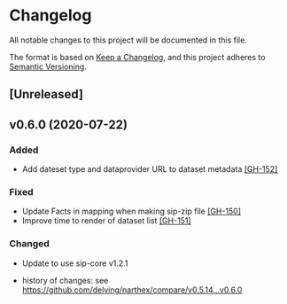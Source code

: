 # Changelog
All notable changes to this project will be documented in this file.

The format is based on [Keep a Changelog](https://keepachangelog.com/en/1.0.0/),
and this project adheres to [Semantic Versioning](https://semver.org/spec/v2.0.0.html).

## [Unreleased]

## v0.6.0 (2020-07-22)

### Added 

* Add dateset type and dataprovider URL to dataset metadata [[GH-152]](https://github.com/delving/narthex/pull/152)

### Fixed

* Update Facts in mapping when making sip-zip file [[GH-150]](https://github.com/delving/narthex/pull/150)
* Improve time to render of dataset list [[GH-151]](https://github.com/delving/narthex/pull/151)

### Changed

* Update to use sip-core v1.2.1

- history of changes: see https://github.com/delving/narthex/compare/v0.5.14...v0.6.0
